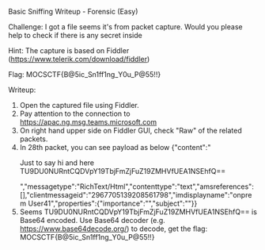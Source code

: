 Basic Sniffing
Writeup - Forensic (Easy)

Challenge: I got a file seems it's from packet capture. Would you please help to check if there is any secret inside

Hint: The capture is based on Fiddler (https://www.telerik.com/download/fiddler)

Flag: MOCSCTF{B@5ic_Sn1ff1ng_Y0u_P@55!!}

Writeup:
1. Open the captured file using Fiddler.
2. Pay attention to the connection to https://apac.ng.msg.teams.microsoft.com
3. On right hand upper side on Fiddler GUI, check "Raw" of the related packets.
4. In 28th packet, you can see payload as below
{"content":"<p>Just to say hi and here TU9DU0NURntCQDVpY19TbjFmZjFuZ19ZMHVfUEA1NSEhfQ==</p>","messagetype":"RichText/Html","contenttype":"text","amsreferences":[],"clientmessageid":"2967705139208561798","imdisplayname":"onprem User41","properties":{"importance":"","subject":""}}
5. Seems TU9DU0NURntCQDVpY19TbjFmZjFuZ19ZMHVfUEA1NSEhfQ== is Base64 encoded. Use Base64 decoder (e.g. https://www.base64decode.org/) to decode, get the flag: MOCSCTF{B@5ic_Sn1ff1ng_Y0u_P@55!!}